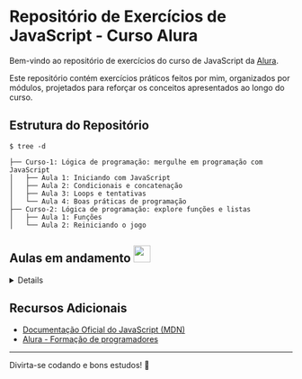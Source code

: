 # Repositório de Exercícios de JavaScript - Curso Alura

Bem-vindo ao repositório de exercícios do curso de JavaScript da [Alura](https://cursos.alura.com.br/formacao-programacao). 

Este repositório contém exercícios práticos feitos por mim, organizados por módulos, projetados para reforçar os conceitos apresentados ao longo do curso.

## Estrutura do Repositório

```
$ tree -d

├── Curso-1: Lógica de programação: mergulhe em programação com JavaScript
│   ├── Aula 1: Iniciando com JavaScript
│   ├── Aula 2: Condicionais e concatenação
│   ├── Aula 3: Loops e tentativas
│   └── Aula 4: Boas práticas de programação
├── Curso-2: Lógica de programação: explore funções e listas
│   ├── Aula 1: Funções
│   └── Aula 2: Reiniciando o jogo

```

## Aulas em andamento  <img src="https://i.sstatic.net/kOnzy.gif" width="30px" height="30px">
<details>
    
- [ ] Curso-2: Lógica de programação: explore funções e listas
    - [ ] Aula 3: Listas
    - [ ] Aula 4: Publicando o projeto
- [ ] Curso-3: Git e GitHub: compartilhando e colaborando em projetos
    - [ ] Aula 1: Iniciando com JavaScript
    - [ ] Aula 2: Colaborando em projetos
    - [ ] Aula 3: Utilizando Git na IDE
    - [ ] Aula 4: Voltando no tempo
    - [ ] Aula 5: Mais recursos
- [ ] Curso-4: Lógica de programação: praticando com desafios
    - [ ] Aula 1: Projeto Sorteador de números
    - [ ] Aula 2: Projeto AluGames
    - [ ] Aula 3: Projeto Carrinho de Compras
    - [ ] Aula 4: Projeto Ingresso Online
    - [ ] Aula 5: Projeto Amigo Secreto
    - [ ] Aula 6: Desafios complementares
 </details>     

## Recursos Adicionais

- [Documentação Oficial do JavaScript (MDN)](https://developer.mozilla.org/pt-BR/docs/Web/JavaScript)
- [Alura - Formação de programadores](https://cursos.alura.com.br/formacao-programacao)

---

Divirta-se codando e bons estudos! 🚀

